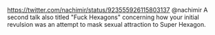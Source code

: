 https://twitter.com/nachimir/status/923555926115803137 @nachimir A second talk also titled "Fuck Hexagons" concerning how your initial revulsion was an attempt to mask sexual attraction to Super Hexagon.